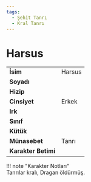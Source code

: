 ```yaml
---
tags:
  - Şehit Tanrı
  - Kral Tanrı
---  
```

# Harsus   
  
<div class="grid" markdown>  
  
|  |  |  
|---|---|  
| **İsim** | Harsus |  
| **Soyadı** |  |  
| **Hizip** |  |  
| **Cinsiyet** | Erkek |  
| **Irk** |  |  
| **Sınıf** |  |  
| **Kütük** |  |  
| **Münasebet** | Tanrı |  
| **Karakter Betimi** |  |  
  
  
!!! note "Karakter Notları"  
	Tanrılar kralı, Dragan öldürmüş.  
  
  
</div>